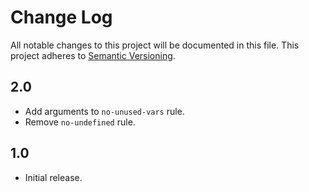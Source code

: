# Change Log
All notable changes to this project will be documented in this file.
This project adheres to [Semantic Versioning](http://semver.org/).

## 2.0
* Add arguments to `no-unused-vars` rule.
* Remove `no-undefined` rule.

## 1.0
* Initial release.
